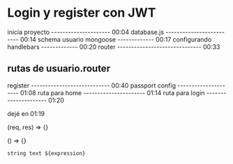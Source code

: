 # Login y register con JWT

inicia proyecto --------------------- 00:04
database.js ------------------------- 00:14
schema usuario mongoose ------------- 00:17
configurando handlebars ------------- 00:20
router ------------------------------ 00:33
## rutas de usuario.router
register ---------------------------- 00:40
passport config --------------------- 01:08
ruta para home ---------------------- 01:14
ruta para login --------------------- 01:20








dejé en 01:19








(req, res) => {}

() => {}

`string text ${expression}`